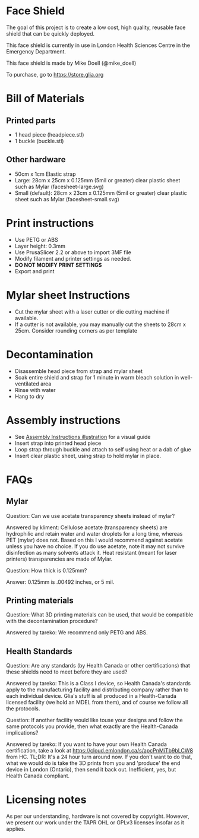 # Face Shield
The goal of this project is to create a low cost, high quality, reusable face
shield that can be quickly deployed.

This face shield is currently in use in London Health Sciences Centre in the
Emergency Department.

This face shield is made by Mike Doell (@mike_doell)

To purchase, go to https://store.glia.org

# Bill of Materials
## Printed parts
* 1 head piece (headpiece.stl)
* 1 buckle (buckle.stl)

## Other hardware
* 50cm x 1cm Elastic strap
* Large: 28cm x 25cm x 0.125mm (5mil or greater) clear plastic sheet such as Mylar (facesheet-large.svg)
* Small (default): 28cm x 23cm x 0.125mm (5mil or greater) clear plastic sheet such as Mylar (facesheet-small.svg)

# Print instructions
* Use PETG or ABS
* Layer height: 0.3mm
* Use PrusaSlicer 2.2 or above to import 3MF file
* Modify filament and printer settings as needed.
* **DO NOT MODIFY PRINT SETTINGS**
* Export and print

# Mylar sheet Instructions
* Cut the mylar sheet with a laser cutter or die cutting machine if available.
* If a cutter is not available, you may manually cut the sheets to
28cm x 25cm. Consider rounding corners as per template

# Decontamination
* Disassemble head piece from strap and mylar sheet
* Soak entire shield and strap for 1 minute in warm bleach solution in well-ventilated area
* Rinse with water
* Hang to dry

# Assembly instructions
* See [Assembly Instructions illustration](instructions.jpg) for a visual guide
* Insert strap into printed head piece
* Loop strap through buckle and attach to self using heat or a dab of glue
* Insert clear plastic sheet, using strap to hold mylar in place.

# FAQs

## Mylar

Question: Can we use acetate transparency sheets instead of mylar?

Answered by kliment: Cellulose acetate (transparency sheets) are hydrophilic and retain water and water droplets for a long time, whereas PET (mylar) does not. Based on this I would recommend against acetate unless you have no choice. If you do use acetate, note it may not survive disinfection as many solvents attack it.  Heat resistant (meant for laser printers) transparencies are made of Mylar.


Question: How thick is 0.125mm?

Answer: 0.125mm is .00492 inches, or 5 mil.


## Printing materials

Question: What 3D printing materials can be used, that would be compatible with the decontamination procedure?

Answered by tareko: We recommend only PETG and ABS.


## Health Standards

Question: Are any standards (by Health Canada or other certifications) that these shields need to meet before they are used?

Answered by tareko: This is a Class I device, so Health Canada's standards apply to the manufacturing facility and distributing company rather than to each individual device. Glia's stuff is all produced in a Health-Canada licensed facility (we hold an MDEL from them), and of course we follow all the protocols.


Question: If another facility would like touse your designs and follow the same protocols you provide, then what exactly are the Health-Canada implications?

Answered by tareko: If you want to have your own Health Canada certification, take a look at https://cloud.emlondon.ca/s/apcPnMiTb9bLCW8 from HC. TL;DR: It's a 24 hour turn around now.
If you don't want to do that, what we would do is take the 3D prints from you and 'produce' the end device in London (Ontario), then send it back out. Inefficient, yes, but Health Canada compliant.


# Licensing notes
As per our understanding, hardware is not covered by copyright. However, we
present our work under the TAPR OHL or GPLv3 licenses insofar as it applies.
